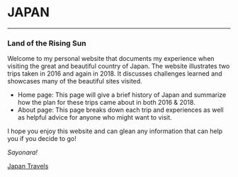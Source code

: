 # JAPAN
---
### Land of the Rising Sun
Welcome to my personal website that documents my experience when visiting the great and beautiful country of Japan. The website illustrates two trips taken in 2016 and again in 2018. It discusses challenges learned and showcases many of the beautiful sites visited.
* Home page: This page will give a brief history of Japan and summarize how the plan for these trips came about in both 2016 & 2018.
* About page: This page breaks down each trip and experiences as well as helpful advice for anyone who might want to visit.

I hope you enjoy this website and can glean any information that can help you if you decide to go!

 _Sayonara!_

[Japan Travels](https://jag1970.github.io/Galaxie500/)